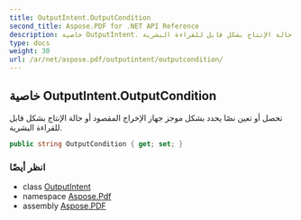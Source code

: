 ```yaml
---
title: OutputIntent.OutputCondition
second_title: Aspose.PDF for .NET API Reference
description: خاصية OutputIntent. تحصل أو تعين نصًا يحدد بشكل موجز جهاز الإخراج المقصود أو حالة الإنتاج بشكل قابل للقراءة البشرية
type: docs
weight: 30
url: /ar/net/aspose.pdf/outputintent/outputcondition/
---
```

## خاصية OutputIntent.OutputCondition

تحصل أو تعين نصًا يحدد بشكل موجز جهاز الإخراج المقصود أو حالة الإنتاج بشكل قابل للقراءة البشرية.

```csharp
public string OutputCondition { get; set; }
```

### انظر أيضًا

* class [OutputIntent](../)
* namespace [Aspose.Pdf](../../../aspose.pdf/)
* assembly [Aspose.PDF](../../../)
